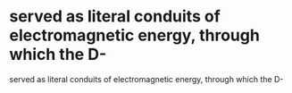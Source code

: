 # served as literal conduits of electromagnetic energy, through which the D-

served as literal conduits of electromagnetic energy, through which the D-
